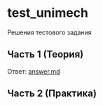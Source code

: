 # test_unimech
Решения тестового задания

## Часть 1 (Теория)

Ответ: [answer.md](/theory-1/answer.md)

## Часть 2 (Практика)

